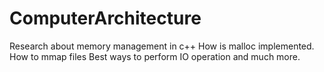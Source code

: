 # ComputerArchitecture


Research about memory management in c++
How is malloc implemented.
How to mmap files
Best ways to perform IO operation and much more.
